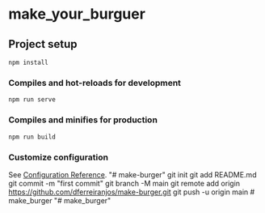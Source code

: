 # make_your_burguer

## Project setup
```
npm install
```

### Compiles and hot-reloads for development
```
npm run serve
```

### Compiles and minifies for production
```
npm run build
```

### Customize configuration
See [Configuration Reference](https://cli.vuejs.org/config/).
"# make-burger"  git init git add README.md git commit -m "first commit" git branch -M main git remote add origin https://github.com/dferreiranjos/make-burger.git git push -u origin main
#   m a k e _ b u r g e r  
 "# make_burger" 
